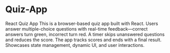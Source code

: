# Quiz-App
React Quiz App  This is a browser-based quiz app built with React. Users answer multiple-choice questions with real-time feedback—correct answers turn green, incorrect turn red. A timer skips unanswered questions and reduces the score. The app tracks scores and ends with a final result. Showcases state management, dynamic UI, and user interactions.
